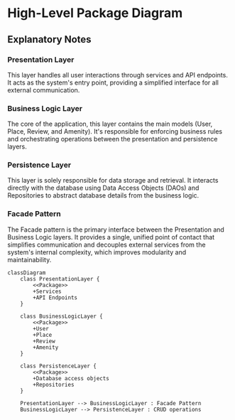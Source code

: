 # High-Level Package Diagram
## Explanatory Notes

### Presentation Layer
This layer handles all user interactions through services and API endpoints. It acts as the system's entry point, providing a simplified interface for all external communication.

### Business Logic Layer
The core of the application, this layer contains the main models (User, Place, Review, and Amenity). It's responsible for enforcing business rules and orchestrating operations between the presentation and persistence layers.

### Persistence Layer
This layer is solely responsible for data storage and retrieval. It interacts directly with the database using Data Access Objects (DAOs) and Repositories to abstract database details from the business logic.

### Facade Pattern
The Facade pattern is the primary interface between the Presentation and Business Logic layers. It provides a single, unified point of contact that simplifies communication and decouples external services from the system's internal complexity, which improves modularity and maintainability.

```mermaid
classDiagram
    class PresentationLayer {
        <<Package>>
        +Services
        +API Endpoints
    }

    class BusinessLogicLayer {
        <<Package>>
        +User
        +Place
        +Review
        +Amenity
    }

    class PersistenceLayer {
        <<Package>>
        +Database access objects
        +Repositories
    }

    PresentationLayer --> BusinessLogicLayer : Facade Pattern
    BusinessLogicLayer --> PersistenceLayer : CRUD operations
```